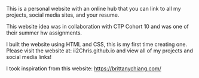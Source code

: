 This is a personal website with an online hub that you can link to all my projects, social media sites, and your resume.

This website idea was in collaboration with CTP Cohort 10 and was one of their summer hw assignments.

I built the website using HTML and CSS, this is my first time creating one. Please visit the website at: ii2Chris.github.io
and view all of my projects and social media links!

I took inspiration from this website: https://brittanychiang.com/
